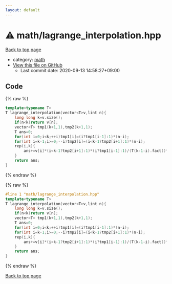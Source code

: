 ```yaml
---
layout: default
---
```


<!-- mathjax config similar to math.stackexchange -->
<script type="text/javascript" async
  src="https://cdnjs.cloudflare.com/ajax/libs/mathjax/2.7.5/MathJax.js?config=TeX-MML-AM_CHTML">
</script>
<script type="text/x-mathjax-config">
  MathJax.Hub.Config({
    TeX: { equationNumbers: { autoNumber: "AMS" }},
    tex2jax: {
      inlineMath: [ ['$','$'] ],
      processEscapes: true
    },
    "HTML-CSS": { matchFontHeight: false },
    displayAlign: "left",
    displayIndent: "2em"
  });
</script>

<script type="text/javascript" src="https://cdnjs.cloudflare.com/ajax/libs/jquery/3.4.1/jquery.min.js"></script>
<script src="https://cdn.jsdelivr.net/npm/jquery-balloon-js@1.1.2/jquery.balloon.min.js" integrity="sha256-ZEYs9VrgAeNuPvs15E39OsyOJaIkXEEt10fzxJ20+2I=" crossorigin="anonymous"></script>
<script type="text/javascript" src="../../assets/js/copy-button.js"></script>
<link rel="stylesheet" href="../../assets/css/copy-button.css" />


# :warning: math/lagrange_interpolation.hpp

<a href="../../index.html">Back to top page</a>

* category: <a href="../../index.html#7e676e9e663beb40fd133f5ee24487c2">math</a>
* <a href="{{ site.github.repository_url }}/blob/master/math/lagrange_interpolation.hpp">View this file on GitHub</a>
    - Last commit date: 2020-09-13 14:58:27+09:00




## Code

<a id="unbundled"></a>
{% raw %}
```cpp
template<typename T>
T lagrange_interpolation(vector<T>v,lint n){
    long long k=v.size();
    if(n<k)return v[n];
    vector<T> tmp1(k+1,1),tmp2(k+1,1);
    T ans=0;
    for(int i=0;i<k;++i)tmp1[i]=(i?tmp1[i-1]:1)*(n-i);
    for(int i=k-1;i>=0;--i)tmp2[i]=(i<k-1?tmp2[i+1]:1)*(n-i);
    rep(i,k){
        ans+=v[i]*(i<k-1?tmp2[i+1]:1)*(i?tmp1[i-1]:1)/(T(k-1-i).fact()*T(i).fact()*T((k-1-i)%2?-1:1));
    }
    return ans;
}

```
{% endraw %}

<a id="bundled"></a>
{% raw %}
```cpp
#line 1 "math/lagrange_interpolation.hpp"
template<typename T>
T lagrange_interpolation(vector<T>v,lint n){
    long long k=v.size();
    if(n<k)return v[n];
    vector<T> tmp1(k+1,1),tmp2(k+1,1);
    T ans=0;
    for(int i=0;i<k;++i)tmp1[i]=(i?tmp1[i-1]:1)*(n-i);
    for(int i=k-1;i>=0;--i)tmp2[i]=(i<k-1?tmp2[i+1]:1)*(n-i);
    rep(i,k){
        ans+=v[i]*(i<k-1?tmp2[i+1]:1)*(i?tmp1[i-1]:1)/(T(k-1-i).fact()*T(i).fact()*T((k-1-i)%2?-1:1));
    }
    return ans;
}

```
{% endraw %}

<a href="../../index.html">Back to top page</a>

